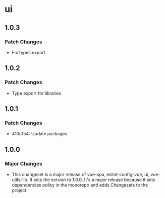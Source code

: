 # ui

## 1.0.3

### Patch Changes

- Fix types export

## 1.0.2

### Patch Changes

- Type export for libraries

## 1.0.1

### Patch Changes

- 410c154: Update packages

## 1.0.0

### Major Changes

- This changeset is a major release of vue-spa, eslint-config-vue, ui, vue-utils-lib.
  It sets the version to 1.0.0.
  It's a major release because it sets dependencies policy in the monorepo and adds Changesets to the project.
